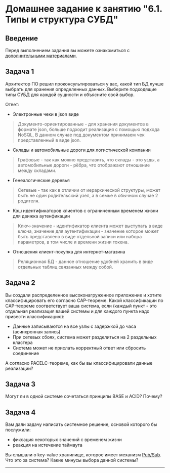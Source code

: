# Домашнее задание к занятию "6.1. Типы и структура СУБД"

## Введение

Перед выполнением задания вы можете ознакомиться с 
[дополнительными материалами](https://github.com/netology-code/virt-homeworks/tree/master/additional/README.md).

## Задача 1

Архитектор ПО решил проконсультироваться у вас, какой тип БД 
лучше выбрать для хранения определенных данных.
Выберите подходящие типы СУБД для каждой сущности и объясните свой выбор.

Ответ:

- Электронные чеки в json виде
> Документо-ориентированные - для хранения документов в формате json, больше подходит реализация с помощью подхода NoSQL, В данном случае под документом принимаем чек представленный в виде json.

- Склады и автомобильные дороги для логистической компании
> Графовые - так как можно представить, что склады - это узды, а автомобильные дороги - рёбра, что отображают отношение между складами.

- Генеалогические деревья
> Сетевые - так как в отличии от иерархической структуры, может быть не один родительский узел, а в семье в обычном случае 2 родителя.

- Кэш идентификаторов клиентов с ограниченным временем жизни для движка аутенфикации
> Ключ-значение - идентификатор клиента может выступать в виде ключа, значение для аутентификации - значение которое может быть представлено в виде отдельной записи или набора параметров, в том числе и времени жизни токена.

- Отношения клиент-покупка для интернет-магазина
> Реляционная БД - данное отношение удобней хранить в виде отдельных таблиц связанных между собой. 

## Задача 2

Вы создали распределенное высоконагруженное приложение и хотите классифицировать его согласно 
CAP-теореме. Какой классификации по CAP-теореме соответствует ваша система, если 
(каждый пункт - это отдельная реализация вашей системы и для каждого пункта надо привести классификацию):

- Данные записываются на все узлы с задержкой до часа (асинхронная запись)
- При сетевых сбоях, система может разделиться на 2 раздельных кластера
- Система может не прислать корректный ответ или сбросить соединение

А согласно PACELC-теореме, как бы вы классифицировали данные реализации?

## Задача 3

Могут ли в одной системе сочетаться принципы BASE и ACID? Почему?

## Задача 4

Вам дали задачу написать системное решение, основой которого бы послужили:

- фиксация некоторых значений с временем жизни
- реакция на истечение таймаута

Вы слышали о key-value хранилище, которое имеет механизм [Pub/Sub](https://habr.com/ru/post/278237/). 
Что это за система? Какие минусы выбора данной системы?

---
